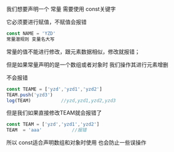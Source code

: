 我们想要声明一个 常量 需要使用 const关键字

它必须要进行赋值，不赋值会报错

```javascript
const NAME = 'YZD'
常量潜规则 变量名大写
```

常量的值不能进行修改，跟元素数据相似，修改就报错；

但是如果常量声明的是一个数组或者对象时 我们操作其进行元素增删

不会报错

```javascript
const TEAME = ['yzd','yzd1','yzd2']
TEAM.push('yzd3')
log(TEAM)			//yzd,yzd1,yzd2,yzd3
```



但是我们如果直接修改TEAM就会报错了

```javascript
const TEAM = ['yzd','yzd1','yzd2']
TEAM  = 'aaa'			//报错
```

所以 const适合声明数组和对象时使用 也会防止一些误操作

